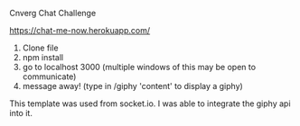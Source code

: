 Cnverg Chat Challenge

https://chat-me-now.herokuapp.com/

1. Clone file
2. npm install
3. go to localhost 3000 (multiple windows of this may be open to communicate)
4. message away! (type in /giphy 'content' to display a giphy)

This template was used from socket.io. I was able to integrate the giphy api into it.
